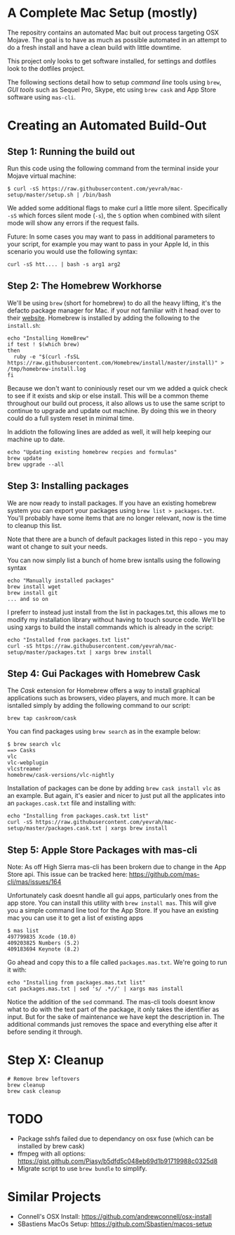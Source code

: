 A Complete Mac Setup (mostly)
=============================

The repositry contains an automated Mac buit out process targeting OSX Mojave.
The goal is to have as much as possible automated in an attempt to do a fresh
install and have a clean build with little downtime.

This project only looks to get software installed, for settings and dotfiles
look to the dotfiles project.

The following sections detail how to setup *command line* tools using `brew`,
*GUI tools* such as Sequel Pro, Skype, etc using `brew cask` and App Store
software using `mas-cli`.


Creating an Automated Build-Out
===============================


## Step 1: Running the build out


Run this code using the following command from the terminal inside your Mojave
virtual machine:

    $ curl -sS https://raw.githubusercontent.com/yevrah/mac-setup/master/setup.sh | /bin/bash

We added some additional flags to make curl a little more silent. Specifically
`-sS` which forces silent mode (`-s`), the `S` option when combined with silent
mode will show any errors if the request fails.

Future: In some cases you may want to pass in additional parameters to your
script, for example you may want to pass in your Apple Id, in this scenario you
would use the following syntax:

    curl -sS htt.... | bash -s arg1 arg2


## Step 2: The Homebrew Workhorse


We'll be using `brew` (short for homebrew) to do all the heavy lifting, it's
the defacto package manager for Mac. if your not familiar with it head over to
their [website](https://docs.brew.sh/). Homebrew is installed by adding the
following to the `install.sh`:

    echo "Installing HomeBrew"
    if test ! $(which brew)
    then
      ruby -e "$(curl -fsSL https://raw.githubusercontent.com/Homebrew/install/master/install)" > /tmp/homebrew-install.log
    fi

Because we don't want to coniniously reset our vm we added a quick check to see
if it exists and skip or else install. This will be a common theme throughout
our build out process, it also allows us to use the same script to continue to
upgrade and update out machine. By doing this we in theory could do a full
system reset in minimal time.

In addiotn the following lines are added as well, it will help keeping our
machine up to date.


    echo "Updating existing homebrew recpies and formulas"
    brew update
    brew upgrade --all

## Step 3: Installing packages

We are now ready to install
packages. If you have an existing homebrew system you can export your packages
using `brew list > packages.txt`. You'll probably have some items that are no
longer relevant, now is the time to cleanup this list.

Note that there are a bunch of default packages listed in this repo - you may
want ot change to suit your needs.

You can now simply list a bunch of home brew isntalls using the following syntax

    echo "Manually installed packages"
    brew install wget
    brew install git
    ... and so on

I preferr to instead just install from the list in packages.txt, this allows me
to modify my installation library without having to touch source code. We'll be
using xargs to build the install commands which is already in the script:

    echo "Installed from packages.txt list"
    curl -sS https://raw.githubusercontent.com/yevrah/mac-setup/master/packages.txt | xargs brew install


## Step 4: Gui Packages with Homebrew Cask

The *Cask* extension for Homebrew offers a way to install graphical
applications such as browsers, video players, and much more. It can be
isntalled simply by adding the following command to our script:

    brew tap caskroom/cask

You can find packages using `brew search` as in the example below:

    $ brew search vlc
    ==> Casks
    vlc
    vlc-webplugin
    vlcstreamer
    homebrew/cask-versions/vlc-nightly

Installation of packages can be done by adding `brew cask install vlc` as an
example. But again, it's easier and nicer to just put all the applicates into
an `packages.cask.txt` file and installing with:

    
    echo "Installing from packages.cask.txt list"
    curl -sS https://raw.githubusercontent.com/yevrah/mac-setup/master/packages.cask.txt | xargs brew install

## Step 5: Apple Store Packages with mas-cli

Note: As off High Sierra mas-cli has been brokern due to change in the App
Store api. This issue can be tracked here: https://github.com/mas-cli/mas/issues/164

Unfortunately cask doesnt handle all gui apps, particularly ones from the app
store. You can install this utility with `brew install mas`. This will give you
a simple command line tool for the App Store. If you have an existing mac you
can use it to get a list of existing apps

    $ mas list
    497799835 Xcode (10.0)
    409203825 Numbers (5.2)
    409183694 Keynote (8.2)

Go ahead and copy this to a file called `packages.mas.txt`. We're going to run it with:

    echo "Installing from packages.mas.txt list"
    cat packages.mas.txt | sed 's/ .*//' | xargs mas install

Notice the addition of the `sed` command. The mas-cli tools doesnt know what to
do with the text part of the package, it only takes the identifier as input.
But for the sake of maintenance we have kept the description in. The
additional commands just removes the space and everything else after it
before sending it through.

    
# Step X: Cleanup

    # Remove brew leftovers
    brew cleanup
    brew cask cleanup
    
# TODO

* Package sshfs failed due to dependancy on osx fuse (which can be installed by brew cask)
* ffmpeg with all options: https://gist.github.com/Piasy/b5dfd5c048eb69d1b91719988c0325d8
* Migrate script to use `brew bundle` to simplify.

# Similar Projects

* Connell's OSX Install: https://github.com/andrewconnell/osx-install
* SBastiens MacOs Setup: https://github.com/Sbastien/macos-setup
